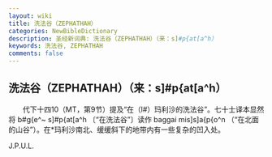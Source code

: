 ```yaml
---
layout: wiki
title: 洗法谷（ZEPHATHAH）
categories: NewBibleDictionary
description: 圣经新词典: 洗法谷（ZEPHATHAH）（来：s]#p{at[a^h）
keywords: 洗法谷, ZEPHATHAH
comments: false
---
```


## 洗法谷（ZEPHATHAH）（来：s]#p{at[a^h）

　　代下十四10（MT，第9节）提及“在（l#）玛利沙的洗法谷”。七十士译本显然将 b#g{e^~ s]#p{at[a^h 〔“在洗法谷”〕读作 baggai mis]s]a{p{o^n （“在北面的山谷”）。在*玛利沙南北、缓缓斜下的地带内有一些复杂的凹入处。

J.P.U.L.








